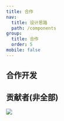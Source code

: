 ```yaml
---
title: 合作
nav:
  title: 设计思路
  path: /components
group:
  title: 合作
  order: 5
mobile: false
---
```


## 合作开发

## 贡献者(非全部)

<a href="https://github.com/AlferdCode/Ti-comment/graphs/contributors">
  <img src="https://contrib.rocks/image?repo=AlferdCode/Ti-comment" />
</a>
